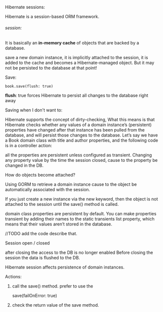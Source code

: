 Hibernate sessions:

Hibernate is a session-based ORM framework.

###### session: 
It is basically an **in-memory cache** of objects that are backed by a database.

save a new domain instance, it is implicitly attached to the session, it is added to the cache and becomes a Hibernate-managed object. But it may not be persisted to the database at that point! 


Save:

    book.save(flush: true)
**flush**: true forces Hibernate to persist all changes to the database right away



Saving when I don't want to:

Hibernate supports the concept of dirty-checking, What this means is that Hibernate checks whether any values of a domain instance’s (persistent) properties have changed after that instance has been pulled from the database, and will persist those changes to the database.
Let’s say we have a Book domain class with title and author properties, and the following code is in a controller action:





all the properties are persistent unless configured as transient.
Changing any property value by the time the session closed, cause to the property be changed in the DB.

How do objects become attached?

Using GORM to retrieve a domain instance cause to the object be automatically associated with the session.

If you just create a new instance via the new keyword, then the object is not attached to the session until the save() method is called.

domain class properties are persistent by default.
You can make properties transient by adding their names to the static transients list property, which means that their values aren’t stored in the database.

 //TODO add the code describe that.
 
 Session open / closed
 
 after closing the access to the DB is no longer enabled
 Before closing the session the data is flushed to the DB.

 Hibernate session affects persistence of domain instances.
 
 Actions:
 1. call the save() method. prefer to use the 
 
     save(failOnError: true)
 2. check the return value of the save method.
 
